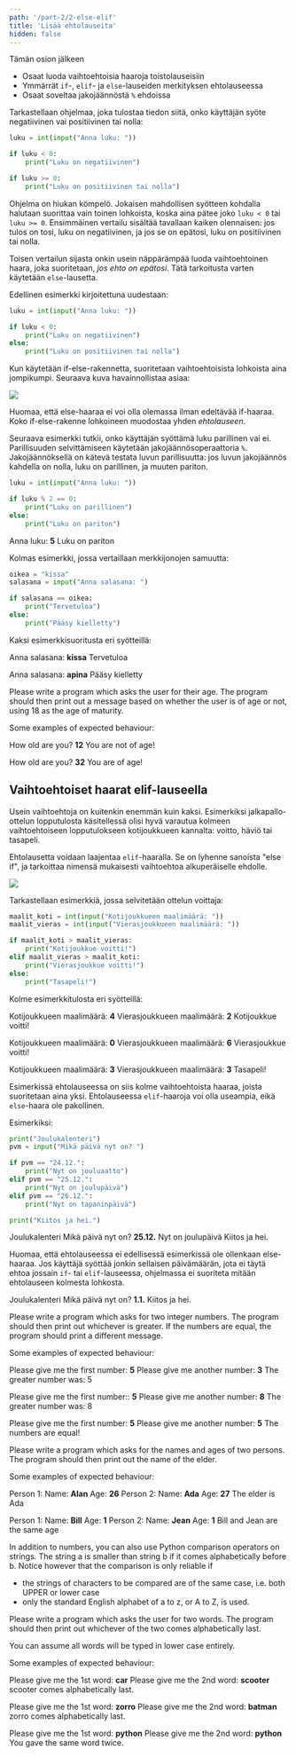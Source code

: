 ```yaml
---
path: '/part-2/2-else-elif'
title: 'Lisää ehtolauseita'
hidden: false
---
```



<text-box variant='learningObjectives' name='Oppimistavoitteet'>

Tämän osion jälkeen

- Osaat luoda vaihtoehtoisia haaroja toistolauseisiin
- Ymmärrät `if`-, `elif`- ja `else`-lauseiden merkityksen ehtolauseessa
- Osaat soveltaa jakojäännöstä `%` ehdoissa

</text-box>

Tarkastellaan ohjelmaa, joka tulostaa tiedon siitä, onko käyttäjän syöte negatiivinen vai positiivinen tai nolla:

```python
luku = int(input("Anna luku: "))

if luku < 0:
    print("Luku on negatiivinen")

if luku >= 0:
    print("Luku on positiivinen tai nolla")
```

Ohjelma on hiukan kömpelö. Jokaisen mahdollisen syötteen kohdalla halutaan suorittaa vain toinen lohkoista, koska aina pätee joko `luku < 0` tai `luku >= 0`. Ensimmäinen vertailu sisältää tavallaan kaiken olennaisen: jos tulos on tosi, luku on negatiivinen, ja jos se on epätosi, luku on positiivinen tai nolla.

Toisen vertailun sijasta onkin usein näppärämpää luoda vaihtoehtoinen haara, joka suoritetaan, _jos ehto on epätosi_. Tätä tarkoitusta varten käytetään `else`-lausetta.

Edellinen esimerkki kirjoitettuna uudestaan:

```python
luku = int(input("Anna luku: "))

if luku < 0:
    print("Luku on negatiivinen")
else:
    print("Luku on positiivinen tai nolla")
```

Kun käytetään if-else-rakennetta, suoritetaan vaihtoehtoisista lohkoista aina jompikumpi. Seuraava kuva havainnollistaa asiaa:

<img src="2_2_1.png">

Huomaa, että else-haaraa ei voi olla olemassa ilman edeltävää if-haaraa. Koko if-else-rakenne lohkoineen muodostaa yhden _ehtolauseen_.

Seuraava esimerkki tutkii, onko käyttäjän syöttämä luku parillinen vai ei. Parillisuuden selvittämiseen käytetään jakojäännösoperaattoria `%`. Jakojäännöksellä on kätevä testata luvun parillisuutta: jos luvun jakojäännös kahdella on nolla, luku on parillinen, ja muuten pariton.

```python
luku = int(input("Anna luku: "))

if luku % 2 == 0:
    print("Luku on parillinen")
else:
    print("Luku on pariton")
```

<sample-output>

Anna luku: **5**
Luku on pariton

</sample-output>

Kolmas esimerkki, jossa vertaillaan merkkijonojen samuutta:

```python
oikea = "kissa"
salasana = input("Anna salasana: ")

if salasana == oikea:
    print("Tervetuloa")
else:
    print("Pääsy kielletty")
```

Kaksi esimerkkisuoritusta eri syötteillä:

<sample-output>

Anna salasana: **kissa**
Tervetuloa

</sample-output>

<sample-output>

Anna salasana: **apina**
Pääsy kielletty

</sample-output>


<in-browser-programming-exercise name="Age of maturity" tmcname="part02-04_age_of_maturity" height="400px">

Please write a program which asks the user for their age. The program should then print out a message based on whether the user is of age or not, using 18 as the age of maturity.

Some examples of expected behaviour:

<sample-output>

How old are you? **12**
You are not of age!

</sample-output>


<sample-output>

How old are you? **32**
You are of age!

</sample-output>

</in-browser-programming-exercise>

## Vaihtoehtoiset haarat elif-lauseella

Usein vaihtoehtoja on kuitenkin enemmän kuin kaksi. Esimerkiksi jalkapallo-ottelun lopputulosta käsitellessä olisi hyvä varautua kolmeen vaihtoehtoiseen lopputulokseen kotijoukkueen kannalta: voitto, häviö tai tasapeli.

Ehtolausetta voidaan laajentaa `elif`-haaralla. Se on lyhenne sanoista "else if", ja tarkoittaa nimensä mukaisesti vaihtoehtoa alkuperäiselle ehdolle.

<img src="2_2_2.png">

Tarkastellaan esimerkkiä, jossa selvitetään ottelun voittaja:

```python
maalit_koti = int(input("Kotijoukkueen maalimäärä: "))
maalit_vieras = int(input("Vierasjoukkueen maalimäärä: "))

if maalit_koti > maalit_vieras:
    print("Kotijoukkue voitti!")
elif maalit_vieras > maalit_koti:
    print("Vierasjoukkue voitti!")
else:
    print("Tasapeli!")
```

Kolme esimerkkitulosta eri syötteillä:

<sample-output>

Kotijoukkueen maalimäärä: **4**
Vierasjoukkueen maalimäärä: **2**
Kotijoukkue voitti!

</sample-output>

<sample-output>

Kotijoukkueen maalimäärä: **0**
Vierasjoukkueen maalimäärä: **6**
Vierasjoukkue voitti!

</sample-output>

<sample-output>

Kotijoukkueen maalimäärä: **3**
Vierasjoukkueen maalimäärä: **3**
Tasapeli!

</sample-output>

Esimerkissä ehtolauseessa on siis kolme vaihtoehtoista haaraa, joista suoritetaan aina yksi. Ehtolauseessa `elif`-haaroja voi olla useampia, eikä `else`-haara ole pakollinen.

Esimerkiksi:

```python
print("Joulukalenteri")
pvm = input("Mikä päivä nyt on? ")

if pvm == "24.12.":
    print("Nyt on jouluaatto")
elif pvm == "25.12.":
    print("Nyt on joulupäivä")
elif pvm == "26.12.":
    print("Nyt on tapaninpäivä")

print("Kiitos ja hei.")
```

<sample-output>

Joulukalenteri
Mikä päivä nyt on? **25.12.**
Nyt on joulupäivä
Kiitos ja hei.

</sample-output>

Huomaa, että ehtolauseessa ei edellisessä esimerkissä ole ollenkaan else-haaraa. Jos käyttäjä syöttää jonkin sellaisen päivämäärän, jota ei täytä ehtoa jossain `if`- tai `elif`-lauseessa, ohjelmassa ei suoriteta mitään ehtolauseen kolmesta lohkosta.

<sample-output>

Joulukalenteri
Mikä päivä nyt on? **1.1.**
Kiitos ja hei.

</sample-output>

<in-browser-programming-exercise name="Greater than or equal to" tmcname="part02-05_greater_or_equal"  height="400px">

Please write a program which asks for two integer numbers. The program should then print out whichever is greater. If the numbers are equal, the program should print a different message.

Some examples of expected behaviour:

<sample-output>

Please give me the first number: **5**
Please give me another number: **3**
The greater number was: 5

</sample-output>

<sample-output>

Please give me the first number:: **5**
Please give me another number: **8**
The greater number was: 8

</sample-output>

<sample-output>

Please give me the first number: **5**
Please give me another number: **5**
The numbers are equal!

</sample-output>

</in-browser-programming-exercise>


<in-browser-programming-exercise name="The elder" tmcname="part02-06_elder" height="550px">

Please write a program which asks for the names and ages of two persons. The program should then print out the name of the elder.

Some examples of expected behaviour:

<sample-output>

Person 1:
Name: **Alan**
Age: **26**
Person 2:
Name: **Ada**
Age: **27**
The elder is Ada

</sample-output>

<sample-output>

Person 1:
Name: **Bill**
Age: **1**
Person 2:
Name: **Jean**
Age: **1**
Bill and Jean are the same age

</sample-output>

</in-browser-programming-exercise>

<in-browser-programming-exercise name="Alphabetically last" tmcname="part02-07_alphabetically_last"  height="500px">

In addition to numbers, you can also use Python comparison operators on strings. The string a is smaller than string b if it comes alphabetically before b. Notice however that the comparison is only reliable if 
- the strings of characters to be compared are of the same case, i.e. both UPPER or lower case
- only the standard English alphabet of a to z, or A to Z, is used.

Please write a program which asks the user for two words. The program should then print out whichever of the two comes alphabetically last. 

You can assume all words will be typed in lower case entirely.

Some examples of expected behaviour:

<sample-output>

Please give me the 1st word: **car**
Please give me the 2nd word: **scooter**
scooter comes alphabetically last.

</sample-output>

<sample-output>

Please give me the 1st word: **zorro**
Please give me the 2nd word: **batman**
zorro comes alphabetically last.

</sample-output>

<sample-output>

Please give me the 1st word: **python**
Please give me the 2nd word: **python**
You gave the same word twice.

</sample-output>

</in-browser-programming-exercise>

<quiz id="82f644fe-5d89-5153-842a-11d5d11bc059"></quiz>
